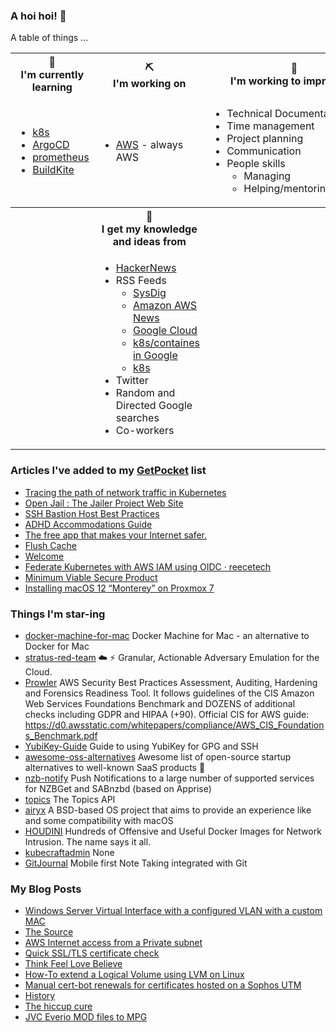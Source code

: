 ### A hoi hoi! 👋

A table of things ...

<table>
    <tr>
        <th>🌱<br/>I'm currently learning</th>
        <th>⛏<br/> I'm working on</th>
        <th>🚧<br/>I'm working to improve on</th>
    </tr>
    <tr>
        <td>
            <ul>
                <li><a href="https://kubernetes.io/">k8s</a></li>
                <li><a href="https://argoproj.github.io/">ArgoCD</a></li>
                <li><a href="https://prometheus.io/">prometheus</a></li>
                <li><a href="https://buildkite.com">BuildKite</a></li>
            </ul>
        </td>
        <td>
            <ul>
                <li><a href="https://aws.amazon.com/">AWS</a> - always AWS</li>
            </ul>
        </td>
        <td>
            <ul>
                <li>Technical Documentation</li>
                <li>Time management</li>
                <li>Project planning</li
                ><li>Communication</li>
                <li>People skills<ul>
                <li>Managing</li>
                <li>Helping/mentoring/coaching</li>
            </ul>
        </td>
    </tr>
    <tr>
        <th>&nbsp;</th>
        <th>🏫<br/>I get my knowledge and ideas from</th>
        <th>&nbsp;</th>
    </tr>
    <tr>
        <td>&nbsp;</td>
        <td>
            <ul>
                <li><a href="https://news.ycombinator.com/">HackerNews</a></li>
                <li>
                    RSS Feeds
                    <ul>
                        <li><a href="http://fetchrss.com/rss/5b4e9e358a93f8cc058b4567960404014.xml">SysDig</a></li>
                        <li><a href="https://aws.amazon.com/new/feed/">Amazon AWS News</a></li>
                        <li><a href="https://cloudblog.withgoogle.com/rss/">Google Cloud</a></li>
                        <li><a href="https://cloudblog.withgoogle.com/products/containers-kubernetes/rss/">k8s/containes in Google</a></li>
                        <li><a href="https://kubernetes.io/feed.xml">k8s</a></li>
                    </ul>
                </li>
                <li>Twitter</li>
                <li>Random and Directed Google searches</li>
                <li>Co-workers</li>
            </ul>
        </td>
        <td>&nbsp;</td>
    </tr>
</table>

### Articles I've added to my [GetPocket](https://getpocket.com/) list

* [Tracing the path of network traffic in Kubernetes](https://learnk8s.io/kubernetes-network-packets)
* [Open Jail : The Jailer Project Web Site](https://wisser.github.io/Jailer/)
* [SSH Bastion Host Best Practices](https://goteleport.com/blog/security-hardening-ssh-bastion-best-practices/)
* [ADHD Accommodations Guide](https://adhdatwork.add.org/adhd-accommodation-guide/)
* [The free app that makes your Internet safer.](https://1.1.1.1)
* [Flush Cache](https://developers.google.com/speed/public-dns/cache)
* [Welcome](https://superset.apache.org/)
* [Federate Kubernetes with AWS IAM using OIDC · reecetech](https://reece.tech/posts/oidc-k8s-to-aws/)
* [Minimum Viable Secure Product](https://mvsp.dev/mvsp.en/index.html)
* [Installing macOS 12 “Monterey” on Proxmox 7](https://www.nicksherlock.com/2021/10/installing-macos-12-monterey-on-proxmox-7/)

### Things I'm star-ing

* [docker-machine-for-mac](https://github.com/stenh0use/docker-machine-for-mac)
  Docker Machine for Mac - an alternative to Docker for Mac
* [stratus-red-team](https://github.com/DataDog/stratus-red-team)
  :cloud: :zap: Granular, Actionable Adversary Emulation for the Cloud.
* [Prowler](https://github.com/DennisTraub/Prowler)
  AWS Security Best Practices Assessment, Auditing, Hardening and Forensics Readiness Tool. It follows guidelines of the CIS Amazon Web Services Foundations Benchmark and DOZENS of additional checks including GDPR and HIPAA (+90). Official CIS for AWS guide: https://d0.awsstatic.com/whitepapers/compliance/AWS_CIS_Foundations_Benchmark.pdf
* [YubiKey-Guide](https://github.com/drduh/YubiKey-Guide)
  Guide to using YubiKey for GPG and SSH
* [awesome-oss-alternatives](https://github.com/RunaCapital/awesome-oss-alternatives)
  Awesome list of open-source startup alternatives to well-known SaaS products 🚀
* [nzb-notify](https://github.com/caronc/nzb-notify)
  Push Notifications to a large number of supported services for NZBGet and SABnzbd (based on Apprise)
* [topics](https://github.com/jkarlin/topics)
  The Topics API
* [airyx](https://github.com/mszoek/airyx)
  A BSD-based OS project that aims to provide an experience like and some compatibility with macOS
* [HOUDINI](https://github.com/cybersecsi/HOUDINI)
  Hundreds of Offensive and Useful Docker Images for Network Intrusion. The name says it all.
* [kubecraftadmin](https://github.com/erjadi/kubecraftadmin)
  None
* [GitJournal](https://github.com/GitJournal/GitJournal)
  Mobile first Note Taking integrated with Git

### My Blog Posts

* [Windows Server Virtual Interface with a configured VLAN with a custom MAC](https://pgmac.net.au/technology/2019/12/23/windows-vlan.html)
* [The Source](https://pgmac.net.au/technology/2019/02/25/the-source.html)
* [AWS Internet access from a Private subnet](https://pgmac.net.au/technology/2018/09/03/aws-internet-private-subnets.html)
* [Quick SSL/TLS certificate check](https://pgmac.net.au/technology/2018/04/09/ssl-tls-check.html)
* [Think Feel Love Believe](https://pgmac.net.au/family/2017/11/03/think-feel-love-believe.html)
* [How-To extend a Logical Volume using LVM on Linux](https://pgmac.net.au/technology/2017/11/02/lmv-extend.html)
* [Manual cert-bot renewals for certificates hosted on a Sophos UTM](https://pgmac.net.au/technology/2017/08/30/cert-bot-renewal-sophos-utm.html)
* [History](https://pgmac.net.au/language/2017/08/19/history.html)
* [The hiccup cure](https://pgmac.net.au/no%20laughing%20matter/2017/05/28/the-hiccup-cure.html)
* [JVC Everio MOD files to MPG](https://pgmac.net.au/technology/2015/03/18/jvc-everio-mod-to-mpg.html)
